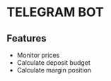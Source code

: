 # TELEGRAM BOT

## Features

- Monitor prices
- Calculate deposit budget
- Calculate margin position